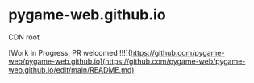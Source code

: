 # pygame-web.github.io
CDN root


[Work in Progress, PR welcomed !!!](https://github.com/pygame-web/pygame-web.github.io](https://github.com/pygame-web/pygame-web.github.io/edit/main/README.md)

